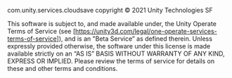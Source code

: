 com.unity.services.cloudsave copyright © 2021 Unity Technologies SF

This software is subject to, and made available under, the Unity Operate Terms of Service (see [https://unity3d.com/legal/one-operate-services-terms-of-service]), and is an "Beta Service” as defined therein. Unless expressly provided otherwise, the software under this license is made available strictly on an “AS IS” BASIS WITHOUT WARRANTY OF ANY KIND, EXPRESS OR IMPLIED. Please review the terms of service for details on these and other terms and conditions.